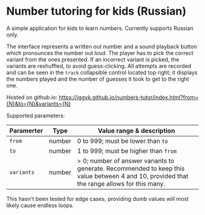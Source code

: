 # Number tutoring for kids (Russian)

A simple application for kids to learn numbers. Currently supports Russian only.

The interface represents a written out number and a sound playback button which pronounces the number out loud. The player has to pick the correct variant from the ones presented. If an incorrect variant is picked, the variants are reshuffled, to avoid guess-clicking. All attempts are recorded and can be seen in the `track` collapsible control located top right; it displays the numbers played and the number of guesses it took to get to the right one.

Hosted on github.io: https://iggyk.github.io/numbers-tutor/index.html?from={N}&to={N}&variants={N}

Supported parameters:

| Paramerter | Type | Value range & description |
| --- | --- | --- |
| `from` | number | 0 to 999; must be lower than `to` |
| `to` | number | 1 to 999; must be higher than `from` |
| `variants` | number | > 0; number of answer variants to generate. Recommended to keep this value between 4 and 10, provided that the range allows for this many. |

This hasn't been tested for edge cases, providing dumb values will most likely cause endless loops.